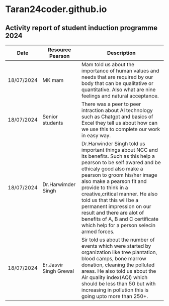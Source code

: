 # Taran24coder.github.io
## Activity report of student induction programme 2024

| Date | Resource Pearson | Description |
| ----------- | ----------- | ----------- |
| 18/07/2024 | MK mam | Mam told us about the importance of human values and needs that are required by our body that can be qualitative or quantitative. Also what are nine feelings and natural acceptance. |
| 18/07/2024 | Senior students | There was a peer to peer intraction about AI technology such as Chatgpt and basics of Excel they tell us about how can we use this to complete our work in easy way. |
| 18/07/2024 | Dr.Harwimder Singh | Dr.Harwinder Singh told us important things about NCC and its benefits. Such as this help a pearson to be self awared and be ethicaly good also make a pearson to groom his/her image also make a pearson fit and provide to think in a creative,critical manner. He also told us that this will be a permanent impression on our result and there are alot of benefits of A, B and C certificate which help for a person selecin armed forces. |
| 18/07/2024 | Er.Jasvir Singh Grewal | Sir told us about the number of events which were started by organization like tree plantation, blood camps, bone marrow donation, cleaning the polluted areas. He also told us about the Air quality index(AQI) which should be less than 50 but with increasing in pollution this is going upto more than 250+. |
